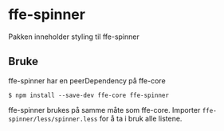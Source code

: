 # ffe-spinner

Pakken inneholder styling til ffe-spinner

## Bruke

ffe-spinner har en peerDependency på ffe-core

```
$ npm install --save-dev ffe-core ffe-spinner
```

ffe-spinner brukes på samme måte som ffe-core. Importer `ffe-spinner/less/spinner.less` for å ta i bruk alle listene.
